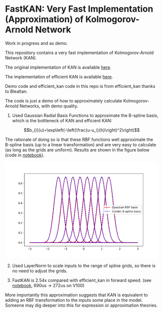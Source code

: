 # FastKAN: Very Fast Implementation (Approximation) of Kolmogorov-Arnold Network

Work in progress and as demo.

This repository contains a very fast implementation of Kolmogorov-Arnold Network (KAN).

The original implementation of KAN is available [here](https://github.com/KindXiaoming/pykan).

The implementation of efficient KAN is available [here](https://github.com/Blealtan/efficient-kan).

Demo code and efficient_kan code in this repo is from efficient_kan thanks to Blealtan.

The code is just a demo of how to approximately calculate Kolmogorov-Arnold Networks, with demo quality.

1. Used Gaussian Radial Basis Functions to approximate the B-spline basis, which is the bottleneck of KAN and efficient KAN:

$$b_{i}(u)=\exp\left(-\left(\frac{u-u_i}{h}\right)^2\right)$$

The rationale of doing so is that these RBF functions well approximate the B-spline basis (up to a linear transformation) and are very easy to calculate (as long as the grids are uniform). Results are shown in the figure below (code in [notebook](draw_spline_basis.ipynb)). 

![RBF well approximates 3-order B-spline basis.](img/compare_basis.png)

2. Used LayerNorm to scale inputs to the range of spline grids, so there is no need to adjust the grids.

3. FastKAN is 2.54x compared with efficient_kan in forward speed. (see [notebook](test_running_time.ipynb), 690us -> 272us on V100)

More importantly this approximation suggests that KAN is equivalent to adding an RBF transformation to the inputs some place in the model. Someone may dig deeper into this for expression or approximation theories.